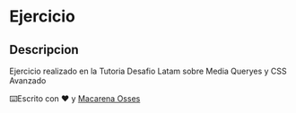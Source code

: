 # Ejercicio 

## Descripcion 

Ejercicio realizado en la Tutoria Desafio Latam sobre Media Queryes y CSS Avanzado

⌨️Escrito con ❤️ y [Macarena Osses](https://github.com/Makaosva)